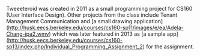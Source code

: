 Tweeeteroid was created in 2011 as a small programming project for CS160 (User Interface Design). Other projects from the class include Tenant Management Communication and [a small drawing application] (http://husk.eecs.berkeley.edu/courses/cs160-sp11/images/e/ea/Adela-Chang-ipa2.wmv) which was later featured in 2013 as [a sample app] (http://husk.eecs.berkeley.edu/courses/cs160-sp13/index.php/Individual_Programming_Assignment_2) for the assignment.
